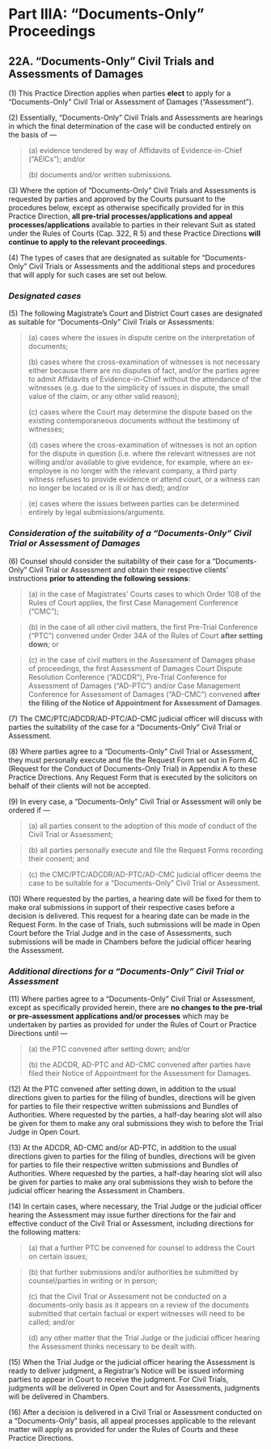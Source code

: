 # Part IIIA: “Documents-Only” Proceedings

## 22A. “Documents-Only” Civil Trials and Assessments of Damages 

(1)	This Practice Direction applies when parties **elect** to apply for a “Documents-Only” Civil Trial or Assessment of Damages (“Assessment”).
 
(2)	Essentially, “Documents-Only” Civil Trials and Assessments are hearings in which the final determination of the case will be conducted entirely on the basis of —

> (a)	evidence tendered by way of Affidavits of Evidence-in-Chief (“AEICs”); and/or
>
> (b)	documents and/or written submissions.

(3)	Where the option of “Documents-Only” Civil Trials and Assessments is requested by parties and approved by the Courts pursuant to the procedures below, except as otherwise specifically provided for in this Practice Direction, __all pre-trial processes/applications and appeal processes/applications__ available to parties in their relevant Suit as stated under the Rules of Courts (Cap. 322, R 5) and these Practice Directions __will continue to apply to the relevant proceedings__.

(4)	The types of cases that are designated as suitable for “Documents-Only” Civil Trials or Assessments and the additional steps and procedures that will apply for such cases are set out below.

### *Designated cases*

(5)	The following Magistrate’s Court and District Court cases are designated as suitable for “Documents-Only” Civil Trials or Assessments:

> (a)	cases where the issues in dispute centre on the interpretation of documents;
>
> (b)	cases where the cross-examination of witnesses is not necessary either because there are no disputes of fact, and/or the parties agree to admit Affidavits of Evidence-in-Chief without the attendance of the witnesses (e.g. due to the simplicity of issues in dispute, the small value of the claim, or any other valid reason);
>
> (c)	cases where the Court may determine the dispute based on the existing contemporaneous documents without the testimony of witnesses;
>
> (d)	cases where the cross-examination of witnesses is not an option for the dispute in question (i.e. where the relevant witnesses are not willing and/or available to give evidence, for example, where an ex-employee is no longer with the relevant company, a third party witness refuses to provide evidence or attend court, or a witness can no longer be located or is ill or has died); and/or

> (e)	cases where the issues between parties can be determined entirely by legal submissions/arguments.
 
### *Consideration of the suitability of a “Documents-Only” Civil Trial or Assessment of Damages*

(6)	Counsel should consider the suitability of their case for a “Documents-Only” Civil Trial or Assessment and obtain their respective clients’ instructions **prior to attending the following sessions**:

> (a)	in the case of Magistrates’ Courts cases to which Order 108 of the Rules of Court applies, the first Case Management Conference (“CMC”);

> (b)	in the case of all other civil matters, the first Pre-Trial Conference (“PTC”) convened under Order 34A of the Rules of Court **after setting down**; or

> (c)	in the case of civil matters in the Assessment of Damages phase of proceedings, the first Assessment of Damages Court Dispute Resolution Conference (“ADCDR”), Pre-Trial Conference for Assessment of Damages (“AD-PTC”) and/or Case Management Conference for Assessment of Damages (“AD-CMC”) convened **after the filing of the Notice of Appointment for Assessment of Damages**. 

(7)	The CMC/PTC/ADCDR/AD-PTC/AD-CMC judicial officer will discuss with parties the suitability of the case for a “Documents-Only” Civil Trial or Assessment.

(8)	Where parties agree to a “Documents-Only” Civil Trial or Assessment, they must personally execute and file the Request Form set out in Form 4C (Request for the Conduct of Documents-Only Trial) in Appendix A to these Practice Directions. Any Request Form that is executed by the solicitors on behalf of their clients will not be accepted.

(9)	In every case, a “Documents-Only” Civil Trial or Assessment will only be ordered 
if —

> (a)	all parties consent to the adoption of this mode of conduct of the Civil Trial or Assessment;

> (b)	all parties personally execute and file the Request Forms recording their consent; and

> (c)	the CMC/PTC/ADCDR/AD-PTC/AD-CMC judicial officer deems the case to be suitable for a “Documents-Only” Civil Trial or Assessment.

(10)	Where requested by the parties, a hearing date will be fixed for them to make oral submissions in support of their respective cases before a decision is delivered. This request for a hearing date can be made in the Request Form. In the case of Trials, such submissions will be made in Open Court before the Trial Judge and in the case of Assessments, such submissions will be made in Chambers before the judicial officer hearing the Assessment.

### *Additional directions for a “Documents-Only” Civil Trial or Assessment*

(11)	Where parties agree to a “Documents-Only” Civil Trial or Assessment, except as specifically provided herein, there are **no changes to the pre-trial or pre-assessment applications and/or processes** which may be undertaken by parties as provided for under the Rules of Court or Practice Directions until —

> (a)	the PTC convened after setting down; and/or
>
> (b)	the ADCDR, AD-PTC and AD-CMC convened after parties have filed their Notice of Appointment for the Assessment for Damages.

(12)	At the PTC convened after setting down, in addition to the usual directions given to parties for the filing of bundles, directions will be given for parties to file their respective written submissions and Bundles of Authorities. Where requested by the parties, a half-day hearing slot will also be given for them to make any oral submissions they wish to before the Trial Judge in Open Court.

(13)	At the ADCDR, AD-CMC and/or AD-PTC, in addition to the usual directions given to parties for the filing of bundles, directions will be given for parties to file their respective written submissions and Bundles of Authorities. Where requested by the parties, a half-day hearing slot will also be given for parties to make any oral submissions they wish to before the judicial officer hearing the Assessment in Chambers.

(14)	In certain cases, where necessary, the Trial Judge or the judicial officer hearing the Assessment may issue further directions for the fair and effective conduct of the Civil Trial or Assessment, including directions for the following matters: 

> (a)	that a further PTC be convened for counsel to address the Court on certain issues;

> (b)	that further submissions and/or authorities be submitted by counsel/parties in writing or in person; 
>
> (c)	that the Civil Trial or Assessment not be conducted on a documents-only basis as it appears on a review of the documents submitted that certain factual or expert witnesses will need to be called; and/or
>
> (d)	any other matter that the Trial Judge or the judicial officer hearing the Assessment thinks necessary to be dealt with.

(15)	When the Trial Judge or the judicial officer hearing the Assessment is ready to deliver judgment, a Registrar’s Notice will be issued informing parties to appear in Court to receive the judgment. For Civil Trials, judgments will be delivered in Open Court and for Assessments, judgments will be delivered in Chambers.

(16) 	After a decision is delivered in a Civil Trial or Assessment conducted on a “Documents-Only” basis, all appeal processes applicable to the relevant matter will apply as provided for under the Rules of Courts and these Practice Directions. 
